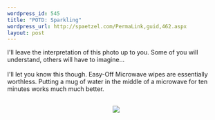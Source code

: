```yaml
--- 
wordpress_id: 545
title: "POTD: Sparkling"
wordpress_url: http://spaetzel.com/PermaLink,guid,462.aspx
layout: post
---
```

I'll leave the interpretation of this photo up to you. Some of you will understand, others will have to imagine...<br />
        <br />
        I'll let you know this though. Easy-Off Microwave wipes are essentially worthless.
        Putting a mug of water in the middle of a microwave for ten minutes works much much
        better.<br />
        <br />
        <center><a href="http://www.redune.com/photos/Edited/Sparkling_l.jpg"><img src="http://www.redune.com/photos/Edited/Sparkling_m.jpg" border= 0></a>
        </center>
        <img width="0" height="0" src="http://spaetzel.com/aggbug.ashx?id=462" />
